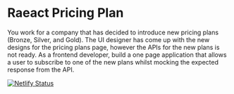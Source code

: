 # Raeact Pricing Plan

You work for a company that has decided to introduce new pricing plans (Bronze, Silver, and Gold). The UI designer has come up with the new designs for the pricing plans page, however the APIs for the new plans is not ready. As a frontend developer, build a one page application that allows a user to subscribe to one of the new plans whilst mocking the expected response from the API.


[![Netlify Status](https://api.netlify.com/api/v1/badges/b735cb3e-337c-424e-a797-4873d3ca3f17/deploy-status)](https://app.netlify.com/sites/datapricingplan/deploys)
